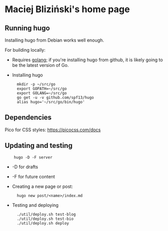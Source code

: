 Maciej Bliziński's home page
============================

Running hugo
------------

Installing hugo from Debian works well enough.

For building locally:

* Requires [golang](http://golang.org/); if you're installing hugo from github,
  it is likely going to be the latest version of Go.
* Installing hugo

        mkdir -p ~/src/go
        export GOPATH=~/src/go
        export GOLANG=~/src/go
        go get -u -v github.com/spf13/hugo
        alias hugo='~/src/go/bin/hugo'

Dependencies
------------

Pico for CSS styles: https://picocss.com/docs

Updating and testing
--------------------

        hugo -D -F server

  * -D for drafts
  * -F for future content

* Creating a new page or post:

        hugo new post/<name>/index.md

* Testing and deploying

        ./util/deploy.sh test-blog
        ./util/deploy.sh test-bio
        ./util/deploy.sh deploy
